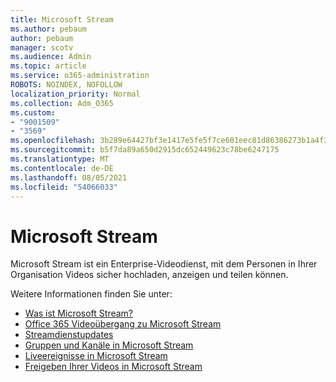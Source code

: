 ```yaml
---
title: Microsoft Stream
ms.author: pebaum
author: pebaum
manager: scotv
ms.audience: Admin
ms.topic: article
ms.service: o365-administration
ROBOTS: NOINDEX, NOFOLLOW
localization_priority: Normal
ms.collection: Adm_O365
ms.custom:
- "9001509"
- "3569"
ms.openlocfilehash: 3b289e64427bf3e1417e5fe5f7ce601eec81d86386273b1a4f3d3c8723f5876f
ms.sourcegitcommit: b5f7da89a650d2915dc652449623c78be6247175
ms.translationtype: MT
ms.contentlocale: de-DE
ms.lasthandoff: 08/05/2021
ms.locfileid: "54066033"
---
```

# <a name="microsoft-stream"></a>Microsoft Stream

Microsoft Stream ist ein Enterprise-Videodienst, mit dem Personen in Ihrer Organisation Videos sicher hochladen, anzeigen und teilen können. 

Weitere Informationen finden Sie unter:

- [Was ist Microsoft Stream?](https://docs.microsoft.com/stream/overview)
- [Office 365 Videoübergang zu Microsoft Stream](https://docs.microsoft.com/stream/migrate-from-office-365)
- [Streamdienstupdates](https://techcommunity.microsoft.com/t5/microsoft-stream-service-updates/bd-p/StreamAnnouncements)
- [Gruppen und Kanäle in Microsoft Stream](https://docs.microsoft.com/stream/groups-channels-organization)
- [Liveereignisse in Microsoft Stream](https://docs.microsoft.com/stream/live-event-overview)
- [Freigeben Ihrer Videos in Microsoft Stream](https://docs.microsoft.com/stream/portal-share-video)
